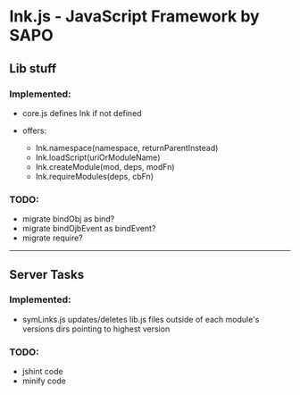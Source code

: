 # Ink.js - JavaScript Framework by SAPO


## Lib stuff

### Implemented:

* core.js defines Ink if not defined

* offers:

    * Ink.namespace(namespace, returnParentInstead)
    * Ink.loadScript(uriOrModuleName)
    * Ink.createModule(mod, deps, modFn)
    * Ink.requireModules(deps, cbFn)


### TODO:

 * migrate bindObj as bind?
 * migrate bindOjbEvent as bindEvent?
 * migrate require?


---


## Server Tasks

### Implemented:

* symLinks.js updates/deletes lib.js files outside of each module's versions dirs pointing to highest version


### TODO:

* jshint code
* minify code
